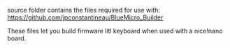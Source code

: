 source folder contains the files required for use with: https://github.com/jpconstantineau/BlueMicro_Builder

These files let you build firmware litl keyboard when used with a nice!nano board.

